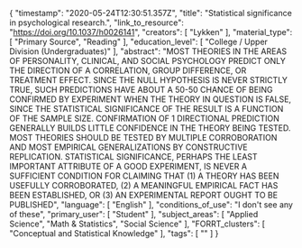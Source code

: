 {
    "timestamp": "2020-05-24T12:30:51.357Z",
    "title": "Statistical significance in psychological research.",
    "link_to_resource": "https://doi.org/10.1037/h0026141",
    "creators": [
        "Lykken"
    ],
    "material_type": [
        "Primary Source",
        "Reading"
    ],
    "education_level": [
        "College / Upper Division (Undergraduates)"
    ],
    "abstract": "MOST THEORIES IN THE AREAS OF PERSONALITY, CLINICAL, AND SOCIAL PSYCHOLOGY PREDICT ONLY THE DIRECTION OF A CORRELATION, GROUP DIFFERENCE, OR TREATMENT EFFECT. SINCE THE NULL HYPOTHESIS IS NEVER STRICTLY TRUE, SUCH PREDICTIONS HAVE ABOUT A 50-50 CHANCE OF BEING CONFIRMED BY EXPERIMENT WHEN THE THEORY IN QUESTION IS FALSE, SINCE THE STATISTICAL SIGNIFICANCE OF THE RESULT IS A FUNCTION OF THE SAMPLE SIZE. CONFIRMATION OF 1 DIRECTIONAL PREDICTION GENERALLY BUILDS LITTLE CONFIDENCE IN THE THEORY BEING TESTED. MOST THEORIES SHOULD BE TESTED BY MULTIPLE CORROBORATION AND MOST EMPIRICAL GENERALIZATIONS BY CONSTRUCTIVE REPLICATION. STATISTICAL SIGNIFICANCE, PERHAPS THE LEAST IMPORTANT ATTRIBUTE OF A GOOD EXPERIMENT, IS NEVER A SUFFICIENT CONDITION FOR CLAIMING THAT (1) A THEORY HAS BEEN USEFULLY CORROBORATED, (2) A MEANINGFUL EMPIRICAL FACT HAS BEEN ESTABLISHED, OR (3) AN EXPERIMENTAL REPORT OUGHT TO BE PUBLISHED",
    "language": [
        "English"
    ],
    "conditions_of_use": "I don't see any of these",
    "primary_user": [
        "Student"
    ],
    "subject_areas": [
        "Applied Science",
        "Math & Statistics",
        "Social Science"
    ],
    "FORRT_clusters": [
        "Conceptual and Statistical Knowledge"
    ],
    "tags": [
        ""
    ]
}